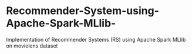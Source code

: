 # Recommender-System-using-Apache-Spark-MLlib-
Implementation of  Recommender Systems (RS) using Apache Spark MLlib on movielens dataset
